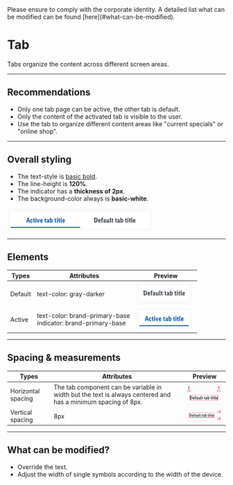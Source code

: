 <AlertInfo alertHeadline="Modifiable">
Please ensure to comply with the corporate identity. A detailed list what can be modified can be found [here](#what-can-be-modified).
</AlertInfo>

# Tab

Tabs organize the content across different screen areas.

---

## Recommendations

- Only one tab page can be active, the other tab is default.
- Only the content of the activated tab is visible to the user.
- Use the tab to organize different content areas like "current specials" or "online shop".

---

## Overall styling

- The text-style is [basic bold](../../../../Web/Design/General/Typography/Typography.md#basic-bold).
- The line-height is **120%**.
- The indicator has a **thickness of 2px**.
- The background-color always is **basic-white**.

![tab bar](assets/elements/complete@1x.png)

---

## Elements

| Types | Attributes | Preview |
|---|---|---|
| Default | text-color: gray-darker | ![default](assets/elements/default@1x.png) |
| Active | text-color: brand-primary-base<br>indicator: brand-primary-base | ![active](assets/elements/active@1x.png) |

---

## Spacing & measurements

| Types | Attributes | Preview |
|---|---|---|
| Horizontal spacing | The tab component can be variable in width but the text is always centered and has a minimum spacing of 8px. | ![horizontal-spacing](assets/measurements/horizontal-spacing@1x.png) |
| Vertical spacing | 8px | ![vertical-spacing](assets/measurements/vertical-spacing@1x.png) |

---

## What can be modified?

- Override the text.
- Adjust the width of single symbols according to the width of the device.
